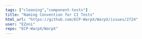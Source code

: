 ```yaml
---
tags: ["cleaning","component-tests"]
title: "Naming Convention for CI Tests"
html_url: "https://github.com/ECP-WarpX/WarpX/issues/2724"
user: "EZoni"
repo: "ECP-WarpX/WarpX"
---
```


